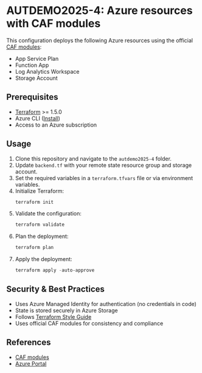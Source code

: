 # AUTDEMO2025-4: Azure resources with CAF modules

This configuration deploys the following Azure resources using the official [CAF modules](https://github.com/aztfmod/terraform-azurerm-caf/tree/main/modules):
- App Service Plan
- Function App
- Log Analytics Workspace
- Storage Account

## Prerequisites
- [Terraform](https://developer.hashicorp.com/terraform/downloads) >= 1.5.0
- Azure CLI ([Install](https://learn.microsoft.com/en-us/cli/azure/install-azure-cli))
- Access to an Azure subscription

## Usage
1. Clone this repository and navigate to the `autdemo2025-4` folder.
2. Update `backend.tf` with your remote state resource group and storage account.
3. Set the required variables in a `terraform.tfvars` file or via environment variables.
4. Initialize Terraform:
   ```powershell
   terraform init
   ```
5. Validate the configuration:
   ```powershell
   terraform validate
   ```
6. Plan the deployment:
   ```powershell
   terraform plan
   ```
7. Apply the deployment:
   ```powershell
   terraform apply -auto-approve
   ```

## Security & Best Practices
- Uses Azure Managed Identity for authentication (no credentials in code)
- State is stored securely in Azure Storage
- Follows [Terraform Style Guide](https://developer.hashicorp.com/terraform/language/style)
- Uses official CAF modules for consistency and compliance

## References
- [CAF modules](https://github.com/aztfmod/terraform-azurerm-caf/tree/main/modules)
- [Azure Portal](https://portal.azure.com/)